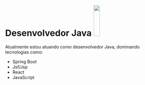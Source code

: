<h1>Desenvolvedor Java <img width="20%" height="100px" src="[https://raw.githubusercontent.com/jmnote/z-icons/master/svg/java.svg]"/> </h1> 

Atualmente estou atuando como desenvolvedor Java, dominando tecnologias como:
- Spring Boot
- Jsf/Jsp
- React
- JavaScript
<!--
**GiovaniCampos/GiovaniCampos** is a ✨ _special_ ✨ repository because its `README.md` (this file) appears on your GitHub profile.

Here are some ideas to get you started:

- 🔭 I’m currently working on ...
- 🌱 I’m currently learning ...
- 👯 I’m looking to collaborate on ...
- 🤔 I’m looking for help with ...
- 💬 Ask me about ...
- 📫 How to reach me: ...
- 😄 Pronouns: ...
- ⚡ Fun fact: ...
-->
